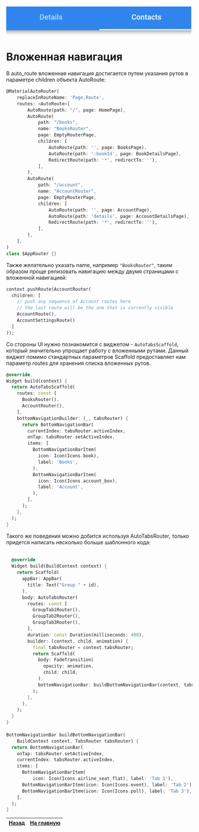 <p>
	<img src="./../rersources/nested_navigation.png" alt="nested_navigation" width="500">
</p>

# Вложенная навигация

В auto_route вложенная навигация достигается путем указания рутов в параметре children объекта AutoRoute:

```dart
@MaterialAutoRouter(
    replaceInRouteName: 'Page,Route',
    routes: <AutoRoute>[ 
        AutoRoute(path: "/", page: HomePage), 
        AutoRoute(
            path: "/books",
            name: "BooksRouter",
            page: EmptyRouterPage,
            children: [
                AutoRoute(path: '', page: BooksPage),
                AutoRoute(path: ':bookId', page: BookDetailsPage),
                RedirectRoute(path: '*', redirectTo: ''),
            ],
        ),
        AutoRoute(
            path: "/account",
            name: "AccountRouter",
            page: EmptyRouterPage,
            children: [
                AutoRoute(path: '', page: AccountPage),
                AutoRoute(path: 'details', page: AccountDetailsPage),
                RedirectRoute(path: '*', redirectTo: ''),
            ],
        ),
    ],
)
class $AppRouter {}
```

Также желательно указать name, например `"BooksRouter"`, таким образом проще релизовать навигацию между двумя страницами с вложенной навигацией:

```dart
context.pushRoute(AccountRouter(
  children: [
    // push any sequence of Account routes here   
    // the last route will be the one that is currently visible
    AccountRoute(),
    AccountSettingsRoute()
  ]
));
```

Со стороны UI нужно познакомится с  виджетом - `AutoTabsScaffold`, который значительно упрощает работу с вложенными рутами. Данный виджет помимо стандартных параметров Scaffold предоставляет нам параметр routes для хранения списка вложенных рутов.


```dart
@override
Widget build(context) {
  return AutoTabsScaffold(
    routes: const [
      BooksRouter(),
      AccountRouter(),
    ],
    bottomNavigationBuilder: (_, tabsRouter) {
      return BottomNavigationBar(
        currentIndex: tabsRouter.activeIndex,
        onTap: tabsRouter.setActiveIndex,
        items: [
          BottomNavigationBarItem(
            icon: Icon(Icons.book),
            label: 'Books',
          ),
          BottomNavigationBarItem(
            icon: Icon(Icons.account_box),
            label: 'Account',
          ),
        ],
      );
    },
  );
}
```

Такого же поведения можно добится используя AutoTabsRouter, только придется написать несколько больше шаблонного кода:

```dart

  @override
  Widget build(BuildContext context) {
    return Scaffold(
      appBar: AppBar(
        title: Text("Group " + id),
      ),
      body: AutoTabsRouter(
        routes: const [
          GroupTab1Router(),
          GroupTab2Router(),
          GroupTab3Router(),
        ],
        duration: const Duration(milliseconds: 400),
        builder: (context, child, animation) {
          final tabsRouter = context.tabsRouter;
          return Scaffold(
            body: FadeTransition(
              opacity: animation,
              child: child,
            ),
            bottomNavigationBar: buildBottomNavigationBar(context, tabsRouter),
          );
        },
      ),
    );
  }
}

BottomNavigationBar buildBottomNavigationBar(
    BuildContext context, TabsRouter tabsRouter) {
  return BottomNavigationBar(
    onTap: tabsRouter.setActiveIndex,
    currentIndex: tabsRouter.activeIndex,
    items: [
      BottomNavigationBarItem(
          icon: Icon(Icons.airline_seat_flat), label: 'Tab 1'),
      BottomNavigationBarItem(icon: Icon(Icons.event), label: 'Tab 2'),
      BottomNavigationBarItem(icon: Icon(Icons.poll), label: 'Tab 3'),
    ],
  );
}
```

 | [Назад](./../auto_route/animations.md) | [На главную](./../../README.md) |
 | -------------------------------------- | ------------------------------- |
